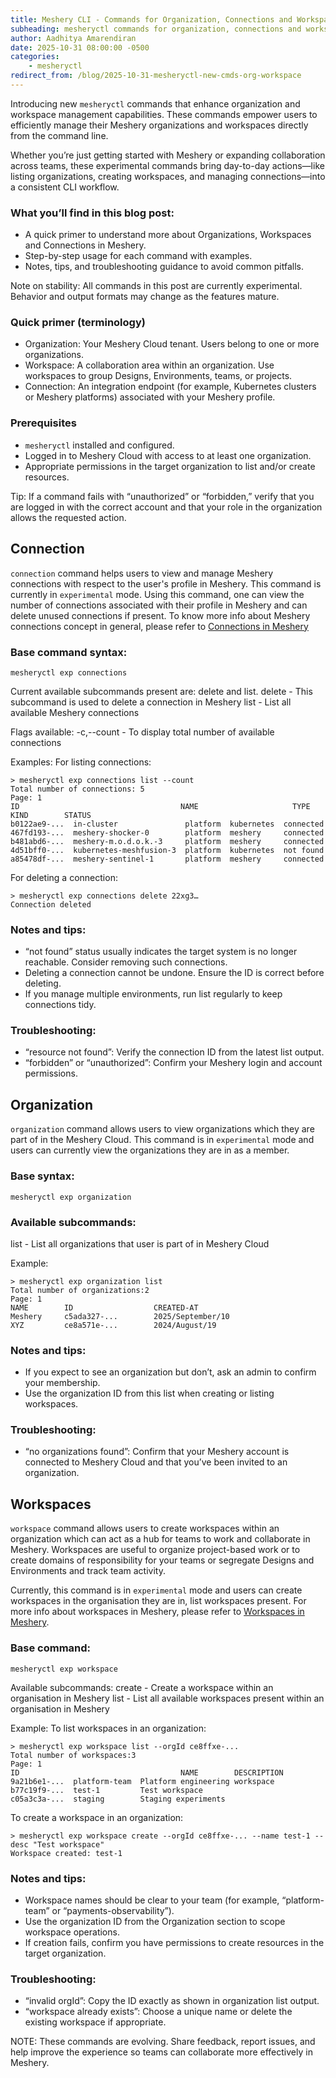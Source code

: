 ```yaml
---
title: Meshery CLI - Commands for Organization, Connections and Workspace Management
subheading: mesheryctl commands for organization, connections and workspace
author: Aadhitya Amarendiran
date: 2025-10-31 08:00:00 -0500
categories:
    - mesheryctl
redirect_from: /blog/2025-10-31-mesheryctl-new-cmds-org-workspace
---
```


Introducing new `mesheryctl` commands that enhance organization and workspace management capabilities. These commands empower users to efficiently manage their Meshery organizations and workspaces directly from the command line.

Whether you’re just getting started with Meshery or expanding collaboration across teams, these experimental commands bring day-to-day actions—like listing organizations, creating workspaces, and managing connections—into a consistent CLI workflow.

### What you’ll find in this blog post:
- A quick primer to understand more about Organizations, Workspaces and Connections in Meshery.
- Step-by-step usage for each command with examples.
- Notes, tips, and troubleshooting guidance to avoid common pitfalls.

Note on stability: All commands in this post are currently experimental. Behavior and output formats may change as the features mature.

### Quick primer (terminology)
- Organization: Your Meshery Cloud tenant. Users belong to one or more organizations.
- Workspace: A collaboration area within an organization. Use workspaces to group Designs, Environments, teams, or projects.
- Connection: An integration endpoint (for example, Kubernetes clusters or Meshery platforms) associated with your Meshery profile.

### Prerequisites
- `mesheryctl` installed and configured.
- Logged in to Meshery Cloud with access to at least one organization.
- Appropriate permissions in the target organization to list and/or create resources.

Tip: If a command fails with “unauthorized” or “forbidden,” verify that you are logged in with the correct account and that your role in the organization allows the requested action.

## Connection

`connection` command helps users to view and manage Meshery connections with respect to the user's profile in Meshery. This command is currently in `experimental` mode. Using this command, one can view the number of connections associated with their profile in Meshery and can delete unused connections if present. To know more info about Meshery connections concept in general, please refer to [Connections in Meshery](https://docs.meshery.io/concepts/logical/connections)

### Base command syntax:
```
mesheryctl exp connections
```

Current available subcommands present are: delete and list.
delete - This subcommand is used to delete a connection in Meshery
list - List all available Meshery connections

Flags available: 
-c,--count - To display total number of available connections 

Examples:
For listing connections:
```
> mesheryctl exp connections list --count
Total number of connections: 5
Page: 1
ID                                    NAME                     TYPE      KIND        STATUS
b0122ae9-...  in-cluster               platform  kubernetes  connected
467fd193-...  meshery-shocker-0        platform  meshery     connected
b481abd6-...  meshery-m.o.d.o.k.-3     platform  meshery     connected
4d51bff0-...  kubernetes-meshfusion-3  platform  kubernetes  not found
a85478df-...  meshery-sentinel-1       platform  meshery     connected
```

For deleting a connection:
```
> mesheryctl exp connections delete 22xg3…
Connection deleted
```

### Notes and tips:
- “not found” status usually indicates the target system is no longer reachable. Consider removing such connections.
- Deleting a connection cannot be undone. Ensure the ID is correct before deleting.
- If you manage multiple environments, run list regularly to keep connections tidy.

### Troubleshooting:
- “resource not found”: Verify the connection ID from the latest list output.
- “forbidden” or “unauthorized”: Confirm your Meshery login and account permissions.

## Organization

`organization` command allows users to view organizations which they are part of in the Meshery Cloud. This command is in `experimental` mode and users can currently view the organizations they are in as a member.

### Base syntax:
```
mesheryctl exp organization
```

### Available subcommands:
list - List all organizations that user is part of in Meshery Cloud

Example:
```
> mesheryctl exp organization list
Total number of organizations:2
Page: 1
NAME     	ID                  CREATED-AT
Meshery  	c5ada327-...  		2025/September/10
XYZ 		ce8a571e-...  		2024/August/19
```

### Notes and tips:
- If you expect to see an organization but don’t, ask an admin to confirm your membership.
- Use the organization ID from this list when creating or listing workspaces.

### Troubleshooting:
- “no organizations found”: Confirm that your Meshery account is connected to Meshery Cloud and that you’ve been invited to an organization.

## Workspaces

`workspace` command allows users to create workspaces within an organization which can act as a hub for teams to work and collaborate in Meshery. Workspaces are useful to organize project-based work or to create domains of responsibility for your teams or segregate Designs and Environments and track team activity. 

Currently, this command is in `experimental` mode and users can create workspaces in the organisation they are in, list workspaces present. For more info about workspaces in Meshery, please refer to [Workspaces in Meshery](https://docs.meshery.io/concepts/logical/workspaces). 

### Base command:
```
mesheryctl exp workspace
```

Available subcommands:
create - Create a workspace within an organisation in Meshery
list - List all available workspaces present within an organisation in Meshery

Example:
To list workspaces in an organization:
```
> mesheryctl exp workspace list --orgId ce8ffxe-...
Total number of workspaces:3
Page: 1
ID                                    NAME        DESCRIPTION
9a21b6e1-...  platform-team  Platform engineering workspace
b77c19f9-...  test-1         Test workspace
c05a3c3a-...  staging        Staging experiments
```

To create a workspace in an organization:
```
> mesheryctl exp workspace create --orgId ce8ffxe-... --name test-1 --desc "Test workspace"
Workspace created: test-1
```

### Notes and tips:
- Workspace names should be clear to your team (for example, “platform-team” or “payments-observability”).
- Use the organization ID from the Organization section to scope workspace operations.
- If creation fails, confirm you have permissions to create resources in the target organization.

### Troubleshooting:
- “invalid orgId”: Copy the ID exactly as shown in organization list output.
- “workspace already exists”: Choose a unique name or delete the existing workspace if appropriate.

NOTE: These commands are evolving. Share feedback, report issues, and help improve the experience so teams can collaborate more effectively in Meshery.
